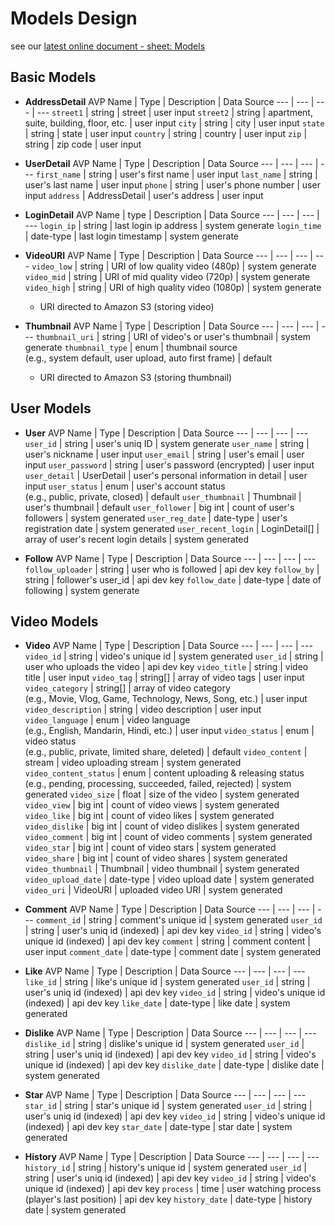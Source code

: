 # Models Design
see our [latest online document - sheet: Models](https://docs.google.com/spreadsheets/d/1hoKAh89rNywF343tU5lzeamFmidxdYJ39CW_uUCCRLw/edit?usp=sharing)

## Basic Models
- **AddressDetail**
    AVP Name | Type | Description | Data Source
    --- | --- | --- | ---
    `street1` | string | street | user input
    `street2` | string | apartment, suite, building, floor, etc. | user input
    `city` | string | city | user input
    `state` | string | state | user input
    `country` | string | country | user input
    `zip` | string | zip code | user input

- **UserDetail**
    AVP Name | Type | Description | Data Source
    --- | --- | --- | ---
    `first_name` | string | user's first name | user input
    `last_name` | string | user's last name | user input
    `phone` | string | user's phone number | user input
    `address` | AddressDetail | user's address | user input

- **LoginDetail**
    AVP Name | type | Description | Data Source
    --- | --- | --- | ---
    `login_ip` | string | last login ip address | system generate
    `login_time` | date-type | last login timestamp | system generate

- **VideoURI**
    AVP Name | Type | Description | Data Source
    --- | --- | --- | ---
    `video_low` | string | URI of low quality video (480p) | system generate
    `video_mid` | string | URI of mid quality video (720p) | system generate
    `video_high` | string | URI of high quality video (1080p) | system generate
  - URI directed to Amazon S3 (storing video)

- **Thumbnail**
    AVP Name | Type | Description | Data Source
    --- | --- | --- | ---
    `thumbnail_uri` | string | URI of video's or user's thumbnail | system generate
    `thumbnail_type` | enum | thumbnail source<br>(e.g., system default, user upload, auto first frame) | default
    - URI directed to Amazon S3 (storing thumbnail)

## User Models
- **User**
    AVP Name | Type | Description | Data Source
    --- | --- | --- | ---
    `user_id` | string | user's uniq ID | system generate
    `user_name` | string | user's nickname | user input
    `user_email` | string | user's email | user input
    `user_password` | string | user's password (encrypted) | user input
    `user_detail` | UserDetail | user's personal information in detail | user input
    `user_status` | enum | user's account status<br>(e.g., public, private, closed) | default
    `user_thumbnail` | Thumbnail | user's thumbnail | default
    `user_follower` | big int | count of user's followers | system generated
    `user_reg_date` | date-type | user's registration date | system generated
    `user_recent_login` | LoginDetail[] | array of user's recent login details | system generated

- **Follow**
    AVP Name | Type | Description | Data Source
    --- | --- | --- | ---
    `follow_uploader` | string | user who is followed | api dev key
    `follow_by` | string | follower's user_id | api dev key
    `follow_date` | date-type | date of following | system generate

## Video Models
- **Video**
    AVP Name | Type | Description | Data Source
    --- | --- | --- | ---
    `video_id` | string | video's unique id | system generated
    `user_id` | string | user who uploads the video | api dev key
    `video_title` | string | video title | user input
    `video_tag` | string[] | array of video tags | user input
    `video_category` | string[] | array of video category<br>(e.g., Movie, Vlog, Game, Technology, News, Song, etc.) | user input
    `video_description` | string | video description | user input
    `video_language` | enum | video language<br>(e.g., English, Mandarin, Hindi, etc.) | user input
    `video_status` | enum | video status<br>(e.g., public, private, limited share, deleted) | default
    `video_content` | stream | video uploading stream | system generated
    `video_content_status` | enum | content uploading & releasing status<br>(e.g., pending, processing, succeeded, failed, rejected) | system generated
    `video_size` | float | size of the video | system generated
    `video_view` | big int | count of video views | system generated
    `video_like` | big int | count of video likes | system generated
    `video_dislike` | big int | count of video dislikes | system generated
    `video_comment` | big int | count of video comments | system generated
    `video_star` | big int | count of video stars | system generated
    `video_share` | big int | count of video shares | system generated
    `video_thumbnail` | Thumbnail | video thumbnail | system generated
    `video_upload_date` | date-type | video upload date | system generated
    `video_uri` | VideoURI | uploaded video URI | system generated

- **Comment**
    AVP Name | Type | Description | Data Source
    --- | --- | --- | ---
    `comment_id` | string | comment's unique id | system generated
    `user_id` | string | user's uniq id (indexed) | api dev key
    `video_id` | string | video's unique id (indexed) | api dev key
    `comment` | string | comment content | user input
    `comment_date` | date-type | comment date | system generated

- **Like**
    AVP Name | Type | Description | Data Source
    --- | --- | --- | --- 
    `like_id` | string | like's unique id | system generated
    `user_id` | string | user's uniq id (indexed) | api dev key
    `video_id` | string | video's unique id (indexed) | api dev key
    `like_date` | date-type | like date | system generated

- **Dislike**
    AVP Name | Type | Description | Data Source
    --- | --- | --- | ---
    `dislike_id` | string | dislike's unique id | system generated
    `user_id` | string | user's uniq id (indexed) | api dev key
    `video_id` | string | video's unique id (indexed) | api dev key
    `dislike_date` | date-type | dislike date | system generated

- **Star**
    AVP Name | Type | Description | Data Source
    --- | --- | --- | ---
    `star_id` | string | star's unique id | system generated
    `user_id` | string | user's uniq id (indexed) | api dev key
    `video_id` | string | video's unique id (indexed) | api dev key
    `star_date` | date-type | star date | system generated

- **History**
    AVP Name | Type | Description | Data Source
    --- | --- | --- | ---
    `history_id` | string | history's unique id | system generated
    `user_id` | string | user's uniq id (indexed) | api dev key
    `video_id` | string | video's unique id (indexed) | api dev key
    `process` | time | user watching process (player's last position) | api dev key
    `history_date` | date-type | history date | system generated